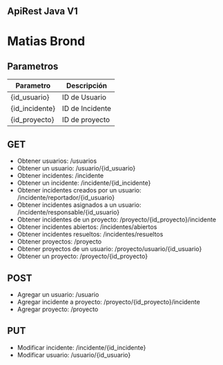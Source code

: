 ## ApiRest Java V1

# Matias Brond

## Parametros
| Parametro | Descripción |
| ------ | ------ |
| {id_usuario} | ID de Usuario |
| {id_incidente} | ID de Incidente |
| {id_proyecto} | ID de proyecto |


## GET
- Obtener usuarios: /usuarios
- Obtener un usuario: /usuario/{id_usuario}
- Obtener incidentes: /incidente
- Obtener un incidente: /incidente/{id_incidente}
- Obtener incidentes creados por un usuario: /incidente/reportador/{id_usuario}
- Obtener incidentes asignados a un usuario: /incidente/responsable/{id_usuario}
- Obtener incidentes de un proyecto: /proyecto/{id_proyecto}/incidente
- Obtener incidentes abiertos: /incidentes/abiertos
- Obtener incidentes resueltos: /incidentes/resueltos
- Obtener proyectos: /proyecto
- Obtener proyectos de un usuario: /proyecto/usuario/{id_usuario}
- Obtener un proyecto: /proyecto/{id_proyecto}

## POST
- Agregar un usuario: /usuario
- Agregar incidente a proyecto: /proyecto/{id_proyecto}/incidente
- Agregar proyecto: /proyecto

## PUT
- Modificar incidente: /incidente/{id_incidente}
- Modificar usuario: /usuario/{id_usuario}


